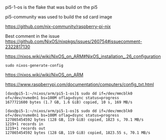 

pi5-1-os is the flake that was build on the pi5

pi5-community was used to build the sd card image

https://github.com/nix-community/raspberry-pi-nix

Best comment in the issue
https://github.com/NixOS/nixpkgs/issues/260754#issuecomment-2322817130

https://nixos.wiki/wiki/NixOS_on_ARM#NixOS_installation_.26_configuration

```
sudo nixos-generate-config
```


https://nixos.wiki/wiki/NixOS_on_ARM


https://www.raspberrypi.com/documentation/computers/config_txt.html


```
[das@pi5-1:~/nixos/arm/pi5-1-os]$ sudo dd if=/dev/mmcblk0 of=/dev/nvme0n1 bs=100M oflag=dsync status=progress
1677721600 bytes (1.7 GB, 1.6 GiB) copied, 10 s, 169 MB/s
```

```
[das@pi5-1:~/nixos/arm/pi5-1-os]$ sudo dd if=/dev/mmcblk0 of=/dev/nvme0n1 bs=100M oflag=dsync status=progress
127865454592 bytes (128 GB, 119 GiB) copied, 1823 s, 70.1 MB/s
1219+1 records in
1219+1 records out
127865454592 bytes (128 GB, 119 GiB) copied, 1823.55 s, 70.1 MB/s
```